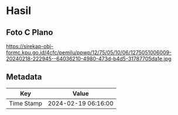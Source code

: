 # Hasil

## Foto C Plano

https://sirekap-obj-formc.kpu.go.id/4cfc/pemilu/ppwp/12/75/05/10/06/1275051006009-20240218-222945--64036210-4980-473d-b4d5-31787705da1e.jpg


## Metadata

| Key        | Value               |
| ---------- | ------------------- |
| Time Stamp | 2024-02-19 06:16:00 |



